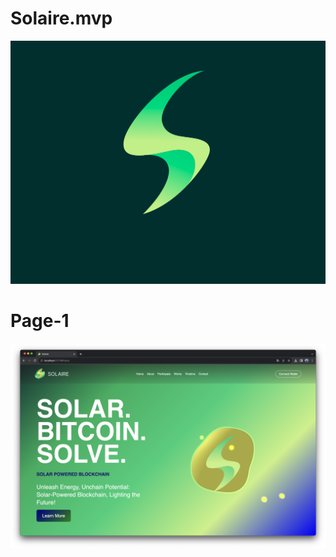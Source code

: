 # Solaire.mvp

![LOGO](/Ekran%20Resmi%202023-10-04%2022.03.59.png)




# Page-1

![PAGE-1](/public/img/Ekran%20Resmi%202023-10-06%2010.16.35.png)
